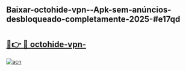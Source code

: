 ## Baixar-octohide-vpn--Apk-sem-anúncios-desbloqueado-completamente-2025-#e17qd

# <h2><a href="https://ainizakaria.my?title=octohide-vpn-&ref=20M">🔗👉 🔴 octohide-vpn-</a></h2>

[![acn](https://github.com/user-attachments/assets/0f9c940e-d8b0-45ae-aac7-cd30a18b3e1c)](https://ainizakaria.my?title=octohide-vpn-&ref=20M)

